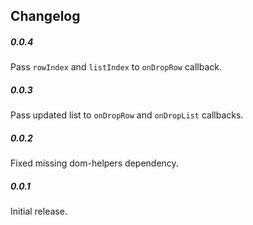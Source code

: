 Changelog
---------

##### 0.0.4
Pass `rowIndex` and `listIndex` to `onDropRow` callback.

##### 0.0.3
Pass updated list to `onDropRow` and `onDropList` callbacks.

##### 0.0.2
Fixed missing dom-helpers dependency.

##### 0.0.1
Initial release.
